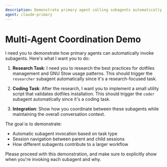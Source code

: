 ```yaml
---
description: Demonstrate primary agent calling subagents automatically
agent: claude-primary
---
```


# Multi-Agent Coordination Demo

I need you to demonstrate how primary agents can automatically invoke subagents. Here's what I want you to do:

1. **Research Task**: I need you to research the best practices for dotfiles management and GNU Stow usage patterns. This should trigger the `researcher` subagent automatically since it's a research-focused task.

2. **Coding Task**: After the research, I want you to implement a small utility script that validates dotfiles installation. This should trigger the `coder` subagent automatically since it's a coding task.

3. **Integration**: Show how you coordinate between these subagents while maintaining the overall conversation context.

The goal is to demonstrate:
- Automatic subagent invocation based on task type
- Session navigation between parent and child sessions  
- How different subagents contribute to a larger workflow

Please proceed with this demonstration, and make sure to explicitly show when you're invoking each subagent and why.